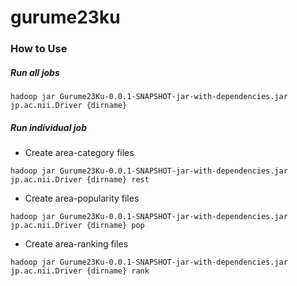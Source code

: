 # gurume23ku

### How to Use
##### Run all jobs
```
hadoop jar Gurume23Ku-0.0.1-SNAPSHOT-jar-with-dependencies.jar jp.ac.nii.Driver {dirname}
```
##### Run individual job
* Create area-category files
```
hadoop jar Gurume23Ku-0.0.1-SNAPSHOT-jar-with-dependencies.jar jp.ac.nii.Driver {dirname} rest
```
* Create area-popularity files
```
hadoop jar Gurume23Ku-0.0.1-SNAPSHOT-jar-with-dependencies.jar jp.ac.nii.Driver {dirname} pop
```
* Create area-ranking files
```
hadoop jar Gurume23Ku-0.0.1-SNAPSHOT-jar-with-dependencies.jar jp.ac.nii.Driver {dirname} rank
```

